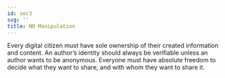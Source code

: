 ```yaml
---
id: sec3
svg: ''
title: NO Manipulation
---
```


Every digital citizen must have sole ownership of their created information and content. An author’s identity should always be verifiable unless an author wants to be anonymous. Everyone must have absolute freedom to decide what they want to share, and with whom they want to share it.
